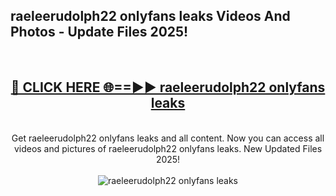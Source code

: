 <h2>raeleerudolph22 onlyfans leaks Videos And Photos - Update Files 2025!</h2>
<br>
<div align="center">
<h2><a href="https://linkcuts.com/hfmhzwbr" rel="nofollow">🔴 CLICK HERE 🌐==►► raeleerudolph22 onlyfans leaks</a></h2>
<br>
Get raeleerudolph22 onlyfans leaks and all content. Now you can access all videos and pictures of raeleerudolph22 onlyfans leaks. New Updated Files 2025!
<br>
<br>
<a href="https://linkcuts.com/hfmhzwbr" rel="nofollow" data-target="animated-image.originalLink"><img src="https://i.ibb.co.com/WyWwxjT/player-gif2.gif" alt="raeleerudolph22 onlyfans leaks" style="max-width: 100%; display: inline-block;" data-target="animated-image.originalImage"></a>
</div>
<br>